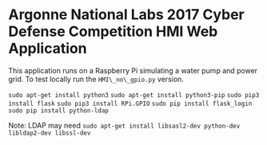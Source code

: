 # Argonne National Labs 2017 Cyber Defense Competition HMI Web Application

This application runs on a Raspberry Pi simulating a water pump and power grid. To test locally run the `HMI\_no\_gpio.py` version.

`sudo apt-get install python3`
`sudo apt-get install python3-pip`
`sudo pip3 install flask`
`sudo pip3 install RPi.GPIO`
`sudo pip install flask_login`
`sudo pip install python-ldap`

Note: LDAP may need `sudo apt-get install libsasl2-dev python-dev libldap2-dev libssl-dev`